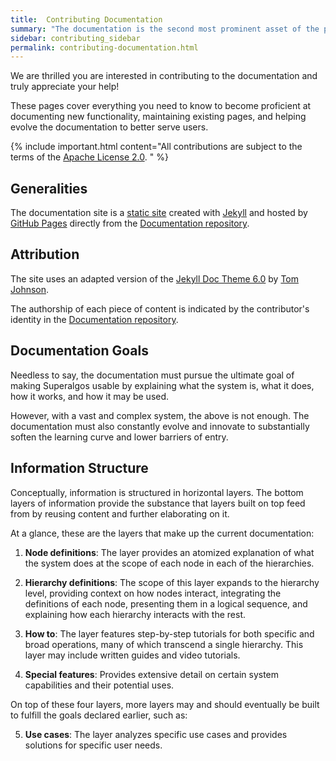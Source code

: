 ```yaml
---
title:  Contributing Documentation
summary: "The documentation is the second most prominent asset of the project after the system itself. As such, contributing to the documentation has a huge impact!"
sidebar: contributing_sidebar
permalink: contributing-documentation.html
---
```


We are thrilled you are interested in contributing to the documentation and truly appreciate your help! 

These pages cover everything you need to know to become proficient at documenting new functionality, maintaining existing pages, and helping evolve the documentation to better serve users.

{% include important.html content="All contributions are subject to the terms of the <a href='https://github.com/Superalgos/Superalgos/blob/master/LICENSE' rel='nofollow' rel='noopener' target='_blank'>Apache License 2.0</a>. " %}

## Generalities

The documentation site is a <a href='https://en.wikipedia.org/wiki/Static_web_page' rel='nofollow' rel='noopener' target='_blank'>static site</a> created with <a href='https://jekyllrb.com/' rel='nofollow' rel='noopener' target='_blank'>Jekyll</a> and hosted by <a href='https://pages.github.com/' rel='nofollow' rel='noopener' target='_blank'>GitHub Pages</a> directly from the <a href='https://github.com/Superalgos/Documentation' target='_blank'>Documentation repository</a>.

## Attribution

The site uses an adapted version of the <a href='https://idratherbewriting.com/documentation-theme-jekyll/' rel='noopener' target='_blank'>Jekyll Doc Theme 6.0</a> by <a href='https://idratherbewriting.com/documentation-theme-jekyll/' rel='noopener' target='_blank'>Tom Johnson</a>.

The authorship of each piece of content is indicated by the contributor's identity in the <a href='https://github.com/Superalgos/Documentation' rel='noopener' target='_blank'>Documentation repository</a>.

## Documentation Goals

Needless to say, the documentation must pursue the ultimate goal of making Superalgos usable by explaining what the system is, what it does, how it works, and how it may be used.

However, with a vast and complex system, the above is not enough. The documentation must also constantly evolve and innovate to substantially soften the learning curve and lower barriers of entry.

## Information Structure

Conceptually, information is structured in horizontal layers. The bottom layers of information provide the substance that layers built on top feed from by reusing content and further elaborating on it.

At a glance, these are the layers that make up the current documentation:

1. **Node definitions**: The layer provides an atomized explanation of what the system does at the scope of each node in each of the hierarchies.

1. **Hierarchy definitions**: The scope of this layer expands to the hierarchy level, providing context on how nodes interact, integrating the definitions of each node, presenting them in a logical sequence, and explaining how each hierarchy interacts with the rest.

1. **How to**: The layer features step-by-step tutorials for both specific and broad operations, many of which transcend a single hierarchy. This layer may include written guides and video tutorials.

1. **Special features**: Provides extensive detail on certain system capabilities and their potential uses.

On top of these four layers, more layers may and should eventually be built to fulfill the goals declared earlier, such as:

5. **Use cases**: The layer analyzes specific use cases and provides solutions for specific user needs.

